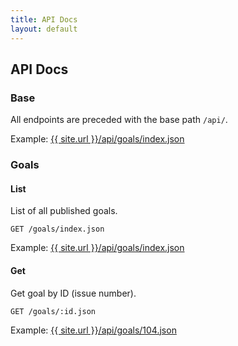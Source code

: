 ```yaml
---
title: API Docs
layout: default
---
```


## API Docs

### Base

All endpoints are preceded with the base path `/api/`.

Example: [{{ site.url }}/api/goals/index.json](/api/goals/index.json)

### Goals

#### List

List of all published goals.

`GET /goals/index.json`

Example: [{{ site.url }}/api/goals/index.json](/api/goals/index.json)

#### Get

Get goal by ID (issue number).

`GET /goals/:id.json`

Example: [{{ site.url }}/api/goals/104.json](/api/goals/104.json)
